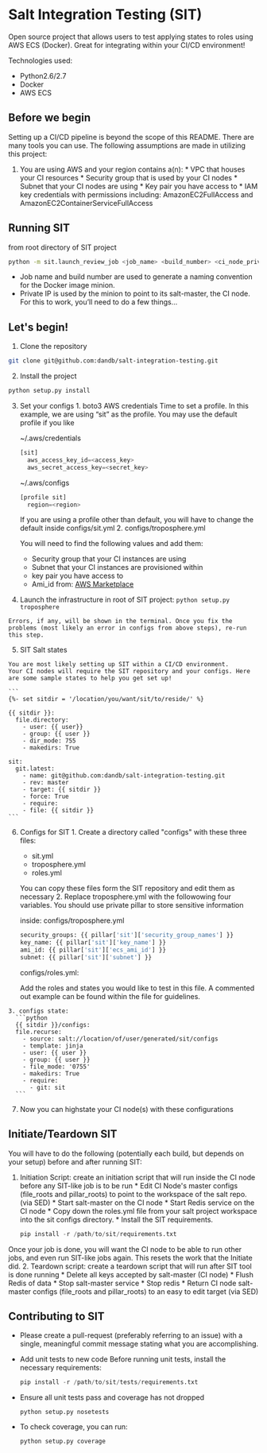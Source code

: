 # Salt Integration Testing (SIT)

Open source project that allows users to test applying states to roles using AWS ECS (Docker).
Great for integrating within your CI/CD environment!

Technologies used:
* Python2.6/2.7
* Docker
* AWS ECS

## Before we begin

Setting up a CI/CD pipeline is beyond the scope of this README. There are many tools you can use.
The following assumptions are made in utilizing this project:
  1. You are using AWS and your region contains a(n):
    * VPC that houses your CI resources
    * Security group that is used by your CI nodes
    * Subnet that your CI nodes are using
    * Key pair you have access to
    * IAM key credentials with permissions including: AmazonEC2FullAccess and AmazonEC2ContainerServiceFullAccess

## Running SIT
  from root directory of SIT project 
  ```bash
  python -m sit.launch_review_job <job_name> <build_number> <ci_node_private_ip_address>
  ```
  * Job name and build number are used to generate a naming convention for the Docker image minion.
  * Private IP is used by the minion to point to its salt-master, the CI node.
  For this to work, you’ll need to do a few things...

## Let's begin!

  1. Clone the repository
  ```bash
  git clone git@github.com:dandb/salt-integration-testing.git
  ```

  2. Install the project
  ```bash
  python setup.py install
  ```

  3. Set your configs
    1. boto3 AWS credentials
      Time to set a profile. In this example, we are using “sit” as the profile.
      You may use the default profile if you like

      ~/.aws/credentials
      ```python
      [sit]
        aws_access_key_id=<access_key>
        aws_secret_access_key=<secret_key>
      ```
      
      ~/.aws/configs
      ```python
      [profile sit]
        region=<region>
      ```
      If you are using a profile other than default, you will have to change the default inside configs/sit.yml
    2. configs/troposphere.yml

      You will need to find the following values and add them:
      * Security group that your CI instances are using
      * Subnet that your CI instances are provisioned within
      * key pair you have access to
      * Ami_id from: [AWS Marketplace](https://aws.amazon.com/marketplace/search/results/ref=dtl_navgno_search_box?page=1&searchTerms=Amazon+ECS-Optimized+Amazon+Linux+AMI)

  4. Launch the infrastructure
    in root of SIT project:
    ```
    python setup.py troposphere
    ```
    
    Errors, if any, will be shown in the terminal. Once you fix the problems (most likely an error in configs from above steps), re-run this step.

  5. SIT Salt states
  
    You are most likely setting up SIT within a CI/CD environment.
    Your CI nodes will require the SIT repository and your configs. Here are some sample states to help you get set up!

    ```
    {%- set sitdir = '/location/you/want/sit/to/reside/' %}

    {{ sitdir }}:
      file.directory:
        - user: {{ user}}
        - group: {{ user }}
        - dir_mode: 755
        - makedirs: True

    sit:
      git.latest:
        - name: git@github.com:dandb/salt-integration-testing.git
        - rev: master
        - target: {{ sitdir }}
        - force: True
        - require:
        - file: {{ sitdir }}
    ```
 
  6. Configs for SIT
    1. Create a directory called "configs" with these three files:
      * sit.yml
      * troposphere.yml
      * roles.yml
      
      You can copy these files form the SIT repository and edit them as necessary
    2. Replace troposphere.yml with the followowing four variables. 
      You should use private pillar to store sensitive information 
      
      inside: configs/troposphere.yml
      ```python
      security_groups: {{ pillar['sit']['security_group_names'] }}
      key_name: {{ pillar['sit']['key_name'] }}
      ami_id: {{ pillar['sit']['ecs_ami_id'] }}
      subnet: {{ pillar['sit']['subnet'] }}
      ```
      
      configs/roles.yml:

      Add the roles and states you would like to test in this file. A commented out example can be found within the file for guidelines.
      
    3. configs state:
      ```python
      {{ sitdir }}/configs:
      file.recurse:
        - source: salt://location/of/user/generated/sit/configs
        - template: jinja
        - user: {{ user }}
        - group: {{ user }}
        - file_mode: '0755'
        - makedirs: True
        - require:
          - git: sit
      ```
  7. Now you can highstate your CI node(s) with these configurations

## Initiate/Teardown SIT
  You will have to do the following (potentially each build, but depends on your setup) before and after running SIT:
  1. Initiation Script: create an initiation script that will run inside the CI node before any SIT-like job is to be run
    * Edit CI Node's master configs (file_roots and pillar_roots) to point to the workspace of the salt repo. (via SED)
    * Start salt-master on the CI node
    * Start Redis service on the CI node
    * Copy down the roles.yml file from your salt project workspace into the sit configs directory.
    * Install the SIT requirements.

      ```python
      pip install -r /path/to/sit/requirements.txt
      ```


  Once your job is done, you will want the CI node to be able to run other jobs, and even run SIT-like jobs again. This resets the work that the Initiate did.
  2. Teardown script: create a teardown script that will run after SIT tool is done running
    * Delete all keys accepted by salt-master (CI node)
    * Flush Redis of data
    * Stop salt-master service
    * Stop redis
    * Return CI node salt-master configs (file_roots and pillar_roots) to an easy to edit target (via SED)

## Contributing to SIT
  * Please create a pull-request (preferably referring to an issue) with a single, meaningful commit message stating what you are accomplishing.
  * Add unit tests to new code
    Before running unit tests, install the necessary requirements:
    ```python
    pip install -r /path/to/sit/tests/requirements.txt
    ```
  * Ensure all unit tests pass and coverage has not dropped
    ```
    python setup.py nosetests
    ```

  * To check coverage, you can run:
    ```
    python setup.py coverage
    ```
